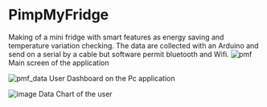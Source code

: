 # PimpMyFridge
Making of a mini fridge with smart features as energy
saving and temperature variation checking.
The data are collected with an Arduino and send on a serial by a cable but software permit bluetooth and Wifi.
![pmf](https://user-images.githubusercontent.com/98150516/215900484-80ebeabb-9639-415f-9468-6ab8b08593ee.png)
Main screen of the application

![pmf_data](https://user-images.githubusercontent.com/98150516/215975562-186a5b68-15d4-4a29-963a-8435e8e6b7ca.png)
User Dashboard on the Pc application

![image](https://user-images.githubusercontent.com/98150516/215976358-8d4699bb-0d2e-4b2a-a709-8130355433af.png)
Data Chart of the user

